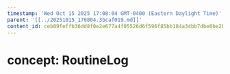 ```yaml
---
timestamp: 'Wed Oct 15 2025 17:08:04 GMT-0400 (Eastern Daylight Time)'
parent: '[[../20251015_170804.3bcaf019.md]]'
content_id: ceb09feffb36dd8f0e2e677a4f05526d6f596f85bb184a34bb7dbe0be2b0dcfe
---
```


# concept: RoutineLog
